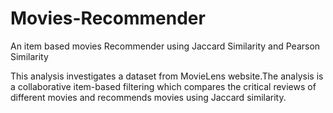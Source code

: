 # Movies-Recommender
An item based movies Recommender using Jaccard Similarity and Pearson Similarity

This analysis investigates a dataset from MovieLens website.The analysis is a collaborative item-based filtering which compares the critical
reviews of different movies and recommends movies using Jaccard similarity.
